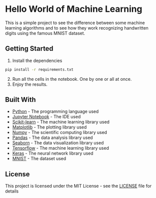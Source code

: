 # Hello World of Machine Learning

This is a simple project to see the difference between some machine learning algorithms and to see how they work recognizing handwritten digits using the famous MNIST dataset.

## Getting Started

1. Install the dependencies

```bash
pip install -r requirements.txt
```

2. Run all the cells in the notebook. One by one or all at once.
3. Enjoy the results.

## Built With

- [Python](https://www.python.org/) - The programming language used
- [Jupyter Notebook](https://jupyter.org/) - The IDE used
- [Scikit-learn](https://scikit-learn.org/stable/) - The machine learning library used
- [Matplotlib](https://matplotlib.org/) - The plotting library used
- [Numpy](https://numpy.org/) - The scientific computing library used
- [Pandas](https://pandas.pydata.org/) - The data analysis library used
- [Seaborn](https://seaborn.pydata.org/) - The data visualization library used
- [Tensorflow](https://www.tensorflow.org/) - The machine learning library used
- [Keras](https://keras.io/) - The neural network library used
- [MNIST](http://yann.lecun.com/exdb/mnist/) - The dataset used

## License

This project is licensed under the MIT License - see the [LICENSE](./LICENSE) file for details
